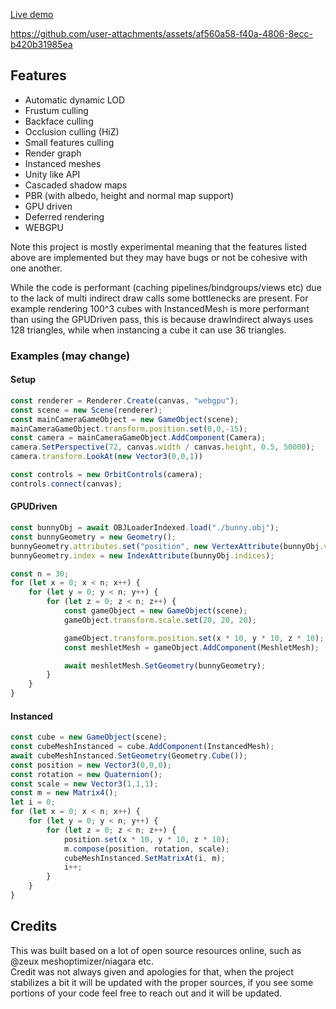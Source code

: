 [Live demo](https://aifanatic.github.io/Trident-WEBGPU/dist/examples/index.html)

https://github.com/user-attachments/assets/af560a58-f40a-4806-8ecc-b420b31985ea

## Features
* Automatic dynamic LOD
* Frustum culling
* Backface culling
* Occlusion culling (HiZ)
* Small features culling
* Render graph
* Instanced meshes
* Unity like API
* Cascaded shadow maps
* PBR (with albedo, height and normal map support)
* GPU driven
* Deferred rendering
* WEBGPU

Note this project is mostly experimental meaning that the features listed above are implemented but they may have bugs or not be cohesive with one another.

While the code is performant (caching pipelines/bindgroups/views etc) due to the lack of multi indirect draw calls some bottlenecks are present.
For example rendering 100^3 cubes with InstancedMesh is more performant than using the GPUDriven pass, this is because drawIndirect always uses 128 triangles, while when instancing a cube it can use 36 triangles.

### Examples (may change)

#### Setup
```typescript
const renderer = Renderer.Create(canvas, "webgpu");
const scene = new Scene(renderer);
const mainCameraGameObject = new GameObject(scene);
mainCameraGameObject.transform.position.set(0,0,-15);
const camera = mainCameraGameObject.AddComponent(Camera);
camera.SetPerspective(72, canvas.width / canvas.height, 0.5, 50000);
camera.transform.LookAt(new Vector3(0,0,1))

const controls = new OrbitControls(camera);
controls.connect(canvas);

```
#### GPUDriven
```typescript
const bunnyObj = await OBJLoaderIndexed.load("./bunny.obj");
const bunnyGeometry = new Geometry();
bunnyGeometry.attributes.set("position", new VertexAttribute(bunnyObj.vertices));
bunnyGeometry.index = new IndexAttribute(bunnyObj.indices);

const n = 30;
for (let x = 0; x < n; x++) {
    for (let y = 0; y < n; y++) {
        for (let z = 0; z < n; z++) {
            const gameObject = new GameObject(scene);
            gameObject.transform.scale.set(20, 20, 20);

            gameObject.transform.position.set(x * 10, y * 10, z * 10);
            const meshletMesh = gameObject.AddComponent(MeshletMesh);

            await meshletMesh.SetGeometry(bunnyGeometry);
        }
    }
}
```

#### Instanced
```typescript
const cube = new GameObject(scene);
const cubeMeshInstanced = cube.AddComponent(InstancedMesh);
await cubeMeshInstanced.SetGeometry(Geometry.Cube());
const position = new Vector3(0,0,0);
const rotation = new Quaternion();
const scale = new Vector3(1,1,1);
const m = new Matrix4();
let i = 0;
for (let x = 0; x < n; x++) {
    for (let y = 0; y < n; y++) {
        for (let z = 0; z < n; z++) {
            position.set(x * 10, y * 10, z * 10);
            m.compose(position, rotation, scale);
            cubeMeshInstanced.SetMatrixAt(i, m);
            i++;
        }
    }
}
```


## Credits
This was built based on a lot of open source resources online, such as @zeux meshoptimizer/niagara etc.
<br>
Credit was not always given and apologies for that, when the project stabilizes a bit it will be updated with the proper sources, if you see some portions of your code feel free to reach out and it will be updated.